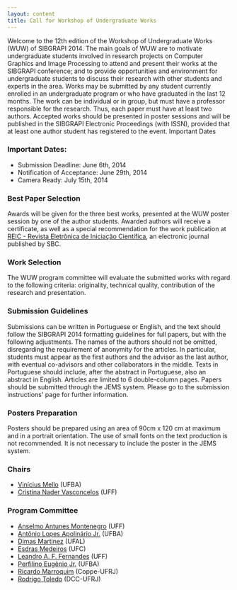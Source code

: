 ```yaml
---
layout: content
title: Call for Workshop of Undergraduate Works
---
```


Welcome to the 12th edition of the Workshop of Undergraduate Works
(WUW) of SIBGRAPI 2014. The main goals of WUW are to motivate
undergraduate students involved in research projects on Computer
Graphics and Image Processing to attend and present their works at the
SIBGRAPI conference; and to provide opportunities and environment for
undergraduate students to discuss their research with other students
and experts in the area. Works may be submitted by any student
currently enrolled in an undergraduate program or who have graduated
in the last 12 months. The work can be individual or in group, but
must have a professor responsible for the research. Thus, each paper
must have at least two authors. Accepted works should be presented in
poster sessions and will be published in the SIBGRAPI Electronic
Proceedings (with ISSN), provided that at least one author student has
registered to the event.  Important Dates

### Important Dates:

- Submission Deadline: June 6th, 2014
- Notification of Acceptance:  June 29th, 2014
- Camera Ready: July 15th, 2014

### Best Paper Selection

Awards will be given for the three best works, presented at the WUW
poster session by one of the author students. Awarded authors will
receive a certificate, as well as a special recommendation for the
work publication at
[REIC - Revista Eletrônica de Iniciação Científica](http://seer.ufrgs.br/reic),
an electronic journal published by SBC.

### Work Selection

The WUW program committee will evaluate the submitted works with
regard to the following criteria: originality, technical quality,
contribution of the research and presentation.

### Submission Guidelines

Submissions can be written in Portuguese or English, and the text
should follow the SIBGRAPI 2014 formatting guidelines for full papers,
but with the following adjustments. The names of the authors should
not be omitted, disregarding the requirement of anonymity for the
articles. In particular, students must appear as the first authors and
the advisor as the last author, with eventual co-advisors and other
collaborators in the middle. Texts in Portuguese should include, after
the abstract in Portuguese, also an abstract in English. Articles are
limited to 6 double-column pages. Papers should be submitted through
the JEMS system. Please go to the submission instructions' page for
further information.

### Posters Preparation

Posters should be prepared using an area of 90cm x 120 cm at maximum
and in a portrait orientation. The use of small fonts on the text
production is not recommended. It is not necessary to include the
poster in the JEMS system.

### Chairs

- [Vinícius Mello](http://www.dmat.ufba.br/~vinicius.mello/) (UFBA) 
- [Cristina Nader Vasconcelos](http://www2.ic.uff.br/~crisnv/index.php) (UFF) 

### Program Committee

- [Anselmo Antunes Montenegro](http://www2.ic.uff.br/~anselmo/) (UFF)
- [Antônio Lopes Apolinário Jr.](http://lattes.cnpq.br/2847901878340953) (UFBA)
- [Dimas Martinez](http://www.im.ufal.br/professor/dimas/) (UFAL)
- [Esdras Medeiros](http://www.mat.ufc.br/~esdras/) (UFC)
- [Leandro A. F. Fernandes](http://www2.ic.uff.br/~laffernandes/) (UFF)
- [Perfilino Eugênio Jr.](http://lattes.cnpq.br/1039996010768964) (UFBA)
- [Ricardo Marroquim](http://www.lcg.ufrj.br/Members/ricardo) (Coppe-UFRJ)
- [Rodrigo Toledo](http://www.rodrigodetoledo.com/homepage/) (DCC-UFRJ)
